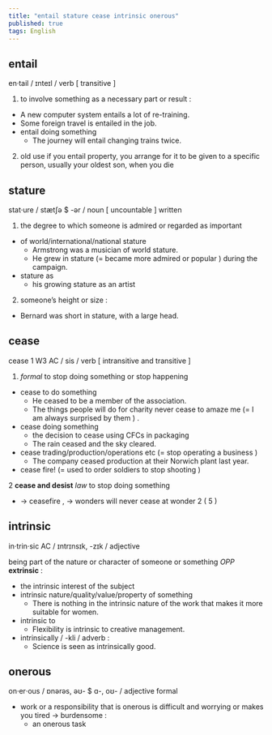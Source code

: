 ```yaml
---
title: "entail stature cease intrinsic onerous"
published: true
tags: English
---
```


## entail

en‧tail  / ɪnteɪl /   verb  [ transitive ] 

1. to involve something as a necessary part or result :  
  - A new computer system entails a lot of re-training. 
  - Some foreign travel is entailed in the job. 
  - entail doing something 
    - The journey will entail changing trains twice. 
2. old use   if you entail property, you arrange for it to be given to a specific person, usually your oldest son, when you die 
 
## stature

stat‧ure  / stætʃə  $  -ər /   noun  [ uncountable ]   written 

1. the degree to which someone is admired or regarded as important 
  - of world/international/national stature 
    - Armstrong was a musician of world stature. 
    - He  grew in stature    (= became more admired or popular )  during the campaign. 
  - stature as 
    - his growing stature as an artist 
2. someone’s height or size :  
  - Bernard was short in stature, with a large head. 

## cease

cease 1   W3   AC  / sis /   verb  [ intransitive and transitive ] 

1. *formal*  to stop doing something or stop happening 
  - cease to do something 
	- He ceased to be a member of the association. 
	- The things people will do for charity  never cease to amaze me  (= I am always surprised by them ) . 
  - cease doing something 
	- the decision to cease using CFCs in packaging 
	- The rain ceased and the sky cleared. 
  - cease trading/production/operations etc  (= stop operating a business ) 
	- The company ceased production at their Norwich plant last year. 
  - cease fire!  (= used to order soldiers to stop shooting ) 

2 **cease and desist**   *law*   to stop doing something 
   - →   ceasefire , →  wonders will never cease  at  wonder 2 ( 5 ) 

## intrinsic

in‧trin‧sic   AC  / ɪntrɪnsɪk, -zɪk /   adjective 

being part of the nature or character of someone or something  *OPP*  **extrinsic** :  
  - the  intrinsic interest  of the subject 
  - intrinsic nature/quality/value/property of something 
	- There is nothing in the intrinsic nature of the work that makes it more suitable for women. 
  - intrinsic to 
	- Flexibility is intrinsic to creative management. 
- intrinsically  / -kli /   adverb :  
  - Science is seen as intrinsically good. 
 
## onerous

on‧er‧ous  / ɒnərəs, əʊ-  $  ɑ-, oʊ- /   adjective   formal 

- work or a responsibility that is onerous is difficult and worrying or makes you tired  →  burdensome :  
	- an  onerous task 